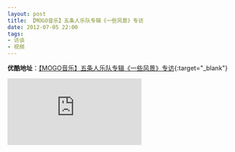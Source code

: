 ```yaml
---
layout: post
title: 【MOGO音乐】五条人乐队专辑《一些风景》专访
date: 2012-07-05 22:00
tags:
- 访谈
- 视频
---
```

**优酷地址**：[【MOGO音乐】五条人乐队专辑《一些风景》专访](https://v.youku.com/v_show/id_XNDIzOTA5Mjg0.html){:target="_blank"}

<div class="iframe-container">
<iframe class="responsive-iframe" src='https://player.youku.com/embed/XNDIzOTA5Mjg0' frameborder="no" allowfullscreen="true"></iframe>
</div>